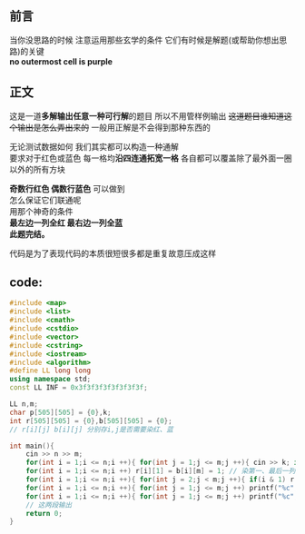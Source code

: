## 前言  
当你没思路的时候 注意运用那些玄学的条件 它们有时候是解题(或帮助你想出思路)的关键  
**no outermost cell is purple**  

## 正文  
这是一道**多解输出任意一种可行解**的题目 所以不用管样例输出 ~~这道题目谁知道这个输出是怎么弄出来的~~  一般用正解是不会得到那种东西的  

无论测试数据如何 我们其实都可以构造一种通解  
要求对于红色或蓝色 每一格均**沿四连通拓宽一格** 各自都可以覆盖除了最外面一圈以外的所有方块  

**奇数行红色 偶数行蓝色** 可以做到  
怎么保证它们联通呢  
用那个神奇的条件  
**最左边一列全红 最右边一列全蓝**  
**此题完结。**  

代码是为了表现代码的本质很短很多都是重复故意压成这样
## code:  
```cpp
#include <map>
#include <list>
#include <cmath>
#include <cstdio>
#include <vector>
#include <cstring>
#include <iostream>
#include <algorithm>
#define LL long long
using namespace std;
const LL INF = 0x3f3f3f3f3f3f3f3f;

LL n,m;
char p[505][505] = {0},k;
int r[505][505] = {0},b[505][505] = {0};
// r[i][j] b[i][j] 分别存i,j是否需要染红、蓝

int main(){
	cin >> n >> m;
	for(int i = 1;i <= n;i ++){ for(int j = 1;j <= m;j ++){ cin >> k; if(k == '#') r[i][j] = b[i][j] = p[i][j] = 1; // 紫色都染 } }
	for(int i = 1;i <= n;i ++) r[i][1] = b[i][m] = 1; // 染第一、最后一列
	for(int i = 1;i <= n;i ++){ for(int j = 2;j < m;j ++){ if(i & 1) r[i][j] = 1; else b[i][j] = 1; // 奇偶行染色 } }
	for(int i = 1;i <= n;i ++){ for(int j = 1;j <= m;j ++) printf("%c",r[i][j] ? '#' : '.'); printf("\n"); } printf("\n");
	for(int i = 1;i <= n;i ++){ for(int j = 1;j <= m;j ++) printf("%c",b[i][j] ? '#' : '.'); printf("\n"); }
    // 这两段输出
	return 0;
}
```